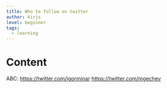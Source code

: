 ```yaml
---
title: Who to follow on twitter
author: kirjs
level: beginner
tags:
  - learning
---
```

# Content
ABC:
https://twitter.com/igorminar
https://twitter.com/mgechev
